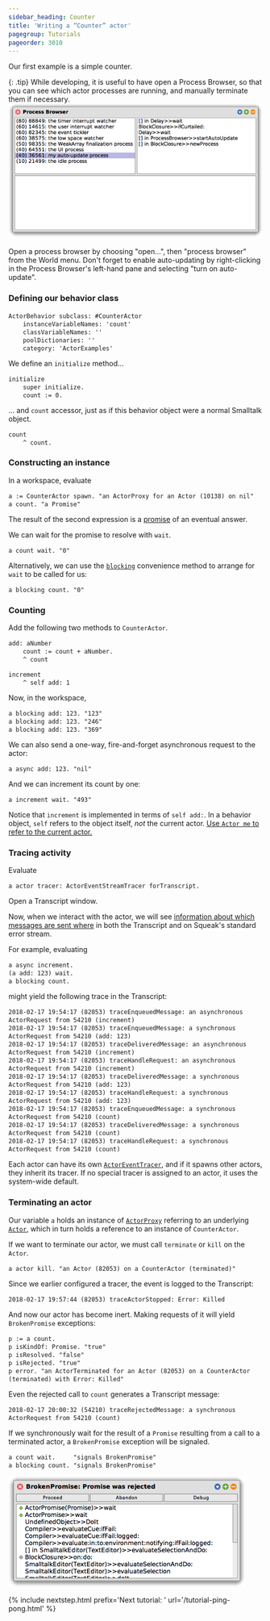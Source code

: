```yaml
---
sidebar_heading: Counter
title: 'Writing a “Counter” actor'
pagegroup: Tutorials
pageorder: 3010
---
```


Our first example is a simple counter.

{: .tip}
While developing, it is useful to have open a Process Browser, so that you can see which actor processes are running, and manually terminate them if necessary.  
![Process Browser](<img/Process Browser.png>)
&nbsp;  
Open a process browser by choosing "open...", then "process browser"
from the World menu. Don't forget to enable auto-updating by
right-clicking in the Process Browser's left-hand pane and selecting
"turn on auto-update".

### Defining our behavior class

```smalltalk
ActorBehavior subclass: #CounterActor
    instanceVariableNames: 'count'
    classVariableNames: ''
    poolDictionaries: ''
    category: 'ActorExamples'
```

We define an `initialize` method...

```smalltalk
initialize
    super initialize.
    count := 0.
```

... and `count` accessor, just as if this behavior object were a
normal Smalltalk object.

```smalltalk
count
    ^ count.
```

### Constructing an instance

In a workspace, evaluate

```smalltalk
a := CounterActor spawn. "an ActorProxy for an Actor (10138) on nil"
a count. "a Promise"
```

The result of the second expression is a [promise](promises.html) of
an eventual answer.

We can wait for the promise to resolve with `wait`.

```
a count wait. "0"
```

Alternatively, we can use the [`blocking`](proxies.html#blocking-rpc)
convenience method to arrange for `wait` to be called for us:

```
a blocking count. "0"
```

### Counting

Add the following two methods to `CounterActor`.

```smalltalk
add: aNumber
    count := count + aNumber.
    ^ count
```
```smalltalk
increment
    ^ self add: 1
```

Now, in the workspace,

```smalltalk
a blocking add: 123. "123"
a blocking add: 123. "246"
a blocking add: 123. "369"
```

We can also send a one-way, fire-and-forget asynchronous request to the actor:

```smalltalk
a async add: 123. "nil"
```

And we can increment its count by one:

```smalltalk
a increment wait. "493"
```

Notice that `increment` is implemented in terms of `self add:`. In a
behavior object, `self` refers to the object itself, *not* the current
actor.
[Use `Actor me` to refer to the current actor.](processes.html#implementing-a-behavior)

### Tracing activity

Evaluate

```smalltalk
a actor tracer: ActorEventStreamTracer forTranscript.
```

Open a Transcript window.

Now, when we interact with the actor, we will see
[information about which messages are sent where](tracing.html) in
both the Transcript and on Squeak's standard error stream.

For example, evaluating

```smalltalk
a async increment.
(a add: 123) wait.
a blocking count.
```

might yield the following trace in the Transcript:

```
2018-02-17 19:54:17 (82053) traceEnqueuedMessage: an asynchronous ActorRequest from 54210 (increment)
2018-02-17 19:54:17 (82053) traceEnqueuedMessage: a synchronous ActorRequest from 54210 (add: 123)
2018-02-17 19:54:17 (82053) traceDeliveredMessage: an asynchronous ActorRequest from 54210 (increment)
2018-02-17 19:54:17 (82053) traceHandleRequest: an asynchronous ActorRequest from 54210 (increment)
2018-02-17 19:54:17 (82053) traceDeliveredMessage: a synchronous ActorRequest from 54210 (add: 123)
2018-02-17 19:54:17 (82053) traceHandleRequest: a synchronous ActorRequest from 54210 (add: 123)
2018-02-17 19:54:17 (82053) traceEnqueuedMessage: a synchronous ActorRequest from 54210 (count)
2018-02-17 19:54:17 (82053) traceDeliveredMessage: a synchronous ActorRequest from 54210 (count)
2018-02-17 19:54:17 (82053) traceHandleRequest: a synchronous ActorRequest from 54210 (count)
```

Each actor can have its own [`ActorEventTracer`](tracing.html), and if
it spawns other actors, they inherit its tracer. If no special tracer
is assigned to an actor, it uses the system-wide default.

### Terminating an actor

Our variable `a` holds an instance of [`ActorProxy`](proxies.html)
referring to an underlying [`Actor`](processes.html), which in turn
holds a reference to an instance of `CounterActor`.

If we want to terminate our actor, we must call `terminate` or `kill`
on the `Actor`.

```smalltalk
a actor kill. "an Actor (82053) on a CounterActor (terminated)"
```

Since we earlier configured a tracer, the event is logged to the
Transcript:

```
2018-02-17 19:57:44 (82053) traceActorStopped: Error: Killed
```

And now our actor has become inert. Making requests of it will yield
`BrokenPromise` exceptions:

```smalltalk
p := a count.
p isKindOf: Promise. "true"
p isResolved. "false"
p isRejected. "true"
p error. "an ActorTerminated for an Actor (82053) on a CounterActor (terminated) with Error: Killed"
```

Even the rejected call to `count` generates a Transcript message:

```
2018-02-17 20:00:32 (54210) traceRejectedMessage: a synchronous ActorRequest from 54210 (count)
```

If we synchronously wait for the result of a `Promise` resulting from
a call to a terminated actor, a `BrokenPromise` exception will be
signaled.

```smalltalk
a count wait.     "signals BrokenPromise"
a blocking count. "signals BrokenPromise"
```

![BrokenPromise: Promise was rejected](<img/BrokenPromise: Promise was rejected.png>)

{% include nextstep.html prefix='Next tutorial: ' url='/tutorial-ping-pong.html' %}
